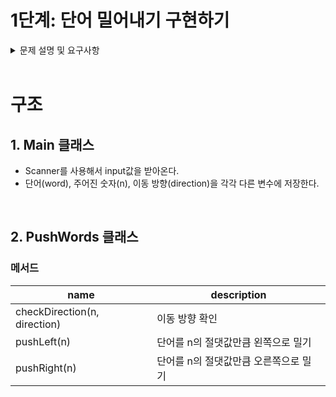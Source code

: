 # 1단계: 단어 밀어내기 구현하기

<details>
<summary> 문제 설명 및 요구사항 </summary>

## 문제 설명

1. 입력: 사용자로부터 단어 하나, 정수 숫자 하나( -100 <= N < 100) , L 또는 R을 입력받는다. L 또는 R은 대소문자 모두 입력 가능하다.
2. 주어진 단어를 L이면 주어진 숫자 갯수만큼 왼쪽으로, R이면 오른쪽으로 밀어낸다.
3. 밀려나간 단어는 반대쪽으로 채워진다.

## 입력 및 출력 예시

홀수 줄은 입력, 짝수 줄은 출력이다.

```
> apple 3 L
leapp

> banana 6 R
banana

> carrot -1 r
arrotc

> cat -4 R
atc
```

## 요구사항

- 컴파일 및 실행되지 않을 경우 불합격
- 자기만의 기준으로 최대한 간결하게 코드를 작성한다.
</details>

<br/>

# 구조

## 1. Main 클래스

- Scanner를 사용해서 input값을 받아온다.
- 단어(word), 주어진 숫자(n), 이동 방향(direction)을 각각 다른 변수에 저장한다.

<br/>

## 2. PushWords 클래스

### **메서드**

| name                         | description                           |
| ---------------------------- | ------------------------------------- |
| checkDirection(n, direction) | 이동 방향 확인                        |
| pushLeft(n)                  | 단어를 n의 절댓값만큼 왼쪽으로 밀기   |
| pushRight(n)                 | 단어를 n의 절댓값만큼 오른쪽으로 밀기 |
